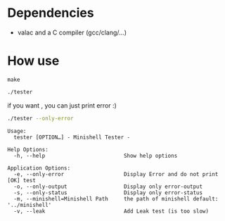 # Dependencies
- valac and a C compiler (gcc/clang/...)

# How use

```make```

```bash
./tester
```

if you want , you can just print error :)

```bash
./tester --only-error
```

```
Usage:
  tester [OPTION…] - Minishell Tester -

Help Options:
  -h, --help                         Show help options

Application Options:
  -e, --only-error                   Display Error and do not print [OK] test
  -o, --only-output                  Display only error-output
  -s, --only-status                  Display only error-status
  -m, --minishell=Minishell Path     the path of minishell default: '../minishell'
  -v, --leak                         Add Leak test (is too slow)
```
